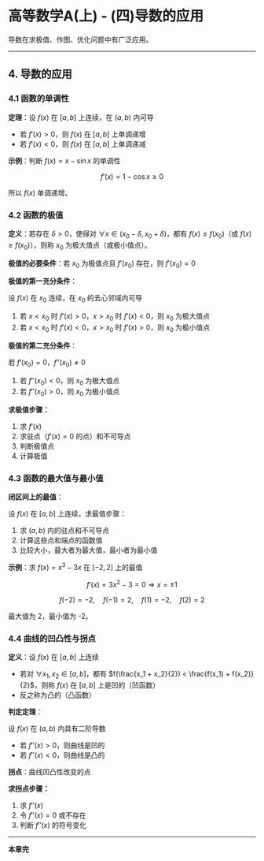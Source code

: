 # 高等数学A(上) - (四)导数的应用

导数在求极值、作图、优化问题中有广泛应用。

---

## 4. 导数的应用

### 4.1 函数的单调性

**定理**：设 $f(x)$ 在 $[a, b]$ 上连续，在 $(a, b)$ 内可导

- 若 $f'(x) > 0$，则 $f(x)$ 在 $[a, b]$ 上单调递增
- 若 $f'(x) < 0$，则 $f(x)$ 在 $[a, b]$ 上单调递减

**示例**：判断 $f(x) = x - \sin x$ 的单调性

$$
f'(x) = 1 - \cos x \geq 0
$$

所以 $f(x)$ 单调递增。

### 4.2 函数的极值

**定义**：若存在 $\delta > 0$，使得对 $\forall x \in (x_0 - \delta, x_0 + \delta)$，都有 $f(x) \leq f(x_0)$（或 $f(x) \geq f(x_0)$），则称 $x_0$ 为极大值点（或极小值点）。

**极值的必要条件**：若 $x_0$ 为极值点且 $f'(x_0)$ 存在，则 $f'(x_0) = 0$

**极值的第一充分条件**：

设 $f(x)$ 在 $x_0$ 连续，在 $x_0$ 的去心邻域内可导

1. 若 $x < x_0$ 时 $f'(x) > 0$，$x > x_0$ 时 $f'(x) < 0$，则 $x_0$ 为极大值点
2. 若 $x < x_0$ 时 $f'(x) < 0$，$x > x_0$ 时 $f'(x) > 0$，则 $x_0$ 为极小值点

**极值的第二充分条件**：

若 $f'(x_0) = 0$，$f''(x_0) \neq 0$

1. 若 $f''(x_0) < 0$，则 $x_0$ 为极大值点
2. 若 $f''(x_0) > 0$，则 $x_0$ 为极小值点

**求极值步骤：**
1. 求 $f'(x)$
2. 求驻点（$f'(x) = 0$ 的点）和不可导点
3. 判断极值点
4. 计算极值

### 4.3 函数的最大值与最小值

**闭区间上的最值**：

设 $f(x)$ 在 $[a, b]$ 上连续，求最值步骤：
1. 求 $(a, b)$ 内的驻点和不可导点
2. 计算这些点和端点的函数值
3. 比较大小，最大者为最大值，最小者为最小值

**示例**：求 $f(x) = x^3 - 3x$ 在 $[-2, 2]$ 上的最值

$$
f'(x) = 3x^2 - 3 = 0 \Rightarrow x = \pm 1
$$

$$
f(-2) = -2, \quad f(-1) = 2, \quad f(1) = -2, \quad f(2) = 2
$$

最大值为 2，最小值为 -2。

### 4.4 曲线的凹凸性与拐点

**定义**：设 $f(x)$ 在 $[a, b]$ 上连续

- 若对 $\forall x_1, x_2 \in [a, b]$，都有 $f(\frac{x_1 + x_2}{2}) < \frac{f(x_1) + f(x_2)}{2}$，则称 $f(x)$ 在 $[a, b]$ 上是凹的（凹函数）
- 反之称为凸的（凸函数）

**判定定理**：

设 $f(x)$ 在 $(a, b)$ 内具有二阶导数

- 若 $f''(x) > 0$，则曲线是凹的
- 若 $f''(x) < 0$，则曲线是凸的

**拐点**：曲线凹凸性改变的点

**求拐点步骤：**
1. 求 $f''(x)$
2. 令 $f''(x) = 0$ 或不存在
3. 判断 $f''(x)$ 的符号变化

---

**本章完**
